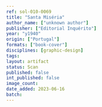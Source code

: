 ```yaml
---
ref: sol-010-0069
title: "Santa Miséria"
author_name: ["unknown author"]
publisher: ["Editorial Inquérito"]
year: "y1940"
origin: ["Portugal"]
formats: ["book-cover"]
disciplines: [graphic-design]
tags:
layout: artifact
status: Scan
published: false
int_published: false
image_count:
date_added: 2023-06-16
batch:
---
```

